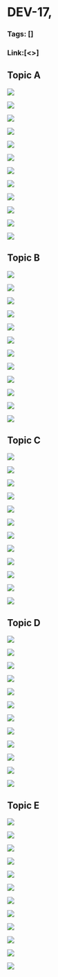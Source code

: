 # DEV-17,
### Tags: []
### Link:[<>]

## Topic A
![](../images/DEV-17/DEV-17-A1.png)

![](../images/DEV-17/DEV-17-A2.png)

![](../images/DEV-17/DEV-17-A3.png)

![](../images/DEV-17/DEV-17-A4.png)

![](../images/DEV-17/DEV-17-A5.png)

![](../images/DEV-17/DEV-17-A6.png)

![](../images/DEV-17/DEV-17-A7.png)

![](../images/DEV-17/DEV-17-A8.png)

![](../images/DEV-17/DEV-17-A9.png)

![](../images/DEV-17/DEV-17-A10.png)

![](../images/DEV-17/DEV-17-A11.png)

![](../images/DEV-17/DEV-17-A12.png)

## Topic B
![](../images/DEV-17/DEV-17-B1.png)

![](../images/DEV-17/DEV-17-B2.png)

![](../images/DEV-17/DEV-17-B3.png)

![](../images/DEV-17/DEV-17-B4.png)

![](../images/DEV-17/DEV-17-B5.png)

![](../images/DEV-17/DEV-17-B6.png)

![](../images/DEV-17/DEV-17-B7.png)

![](../images/DEV-17/DEV-17-B8.png)

![](../images/DEV-17/DEV-17-B9.png)

![](../images/DEV-17/DEV-17-B10.png)

![](../images/DEV-17/DEV-17-B11.png)

![](../images/DEV-17/DEV-17-B12.png)

## Topic C
![](../images/DEV-17/DEV-17-C1.png)

![](../images/DEV-17/DEV-17-C2.png)

![](../images/DEV-17/DEV-17-C3.png)

![](../images/DEV-17/DEV-17-C4.png)

![](../images/DEV-17/DEV-17-C5.png)

![](../images/DEV-17/DEV-17-C6.png)

![](../images/DEV-17/DEV-17-C7.png)

![](../images/DEV-17/DEV-17-C8.png)

![](../images/DEV-17/DEV-17-C9.png)

![](../images/DEV-17/DEV-17-C10.png)

![](../images/DEV-17/DEV-17-C11.png)

![](../images/DEV-17/DEV-17-C12.png)

## Topic D
![](../images/DEV-17/DEV-17-D1.png)

![](../images/DEV-17/DEV-17-D2.png)

![](../images/DEV-17/DEV-17-D3.png)

![](../images/DEV-17/DEV-17-D4.png)

![](../images/DEV-17/DEV-17-D5.png)

![](../images/DEV-17/DEV-17-D6.png)

![](../images/DEV-17/DEV-17-D7.png)

![](../images/DEV-17/DEV-17-D8.png)

![](../images/DEV-17/DEV-17-D9.png)

![](../images/DEV-17/DEV-17-D10.png)

![](../images/DEV-17/DEV-17-D11.png)

![](../images/DEV-17/DEV-17-D12.png)

## Topic E
![](../images/DEV-17/DEV-17-E1.png)

![](../images/DEV-17/DEV-17-E2.png)

![](../images/DEV-17/DEV-17-E3.png)

![](../images/DEV-17/DEV-17-E4.png)

![](../images/DEV-17/DEV-17-E5.png)

![](../images/DEV-17/DEV-17-E6.png)

![](../images/DEV-17/DEV-17-E7.png)

![](../images/DEV-17/DEV-17-E8.png)

![](../images/DEV-17/DEV-17-E9.png)

![](../images/DEV-17/DEV-17-E10.png)

![](../images/DEV-17/DEV-17-E11.png)

![](../images/DEV-17/DEV-17-E12.png)

